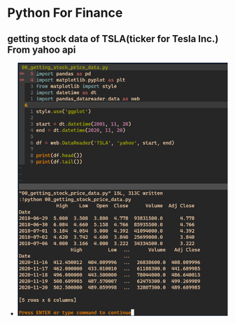 # Python For Finance

## getting stock data of TSLA(ticker for Tesla Inc.) From yahoo api
 - ![getting_stock_data_img](https://github.com/JDRanpariya/Python_Projects/blob/master/img/getting_stock_data.png)
